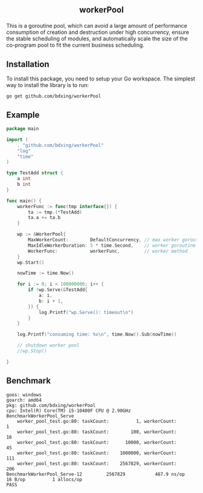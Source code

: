 ## <p align="center">workerPool</p>
This is a goroutine pool, which can avoid a large amount of performance consumption of creation and destruction under high concurrency, ensure the stable scheduling of modules, and automatically scale the size of the co-program pool to fit the current business scheduling.

## Installation

To install this package, you need to setup your Go workspace.  The simplest way to install the library is to run:

```
go get github.com/bdxing/workerPool
```

## Example 

```go
package main

import (
	. "github.com/bdxing/workerPool"
	"log"
	"time"
)

type TestAdd struct {
	a int
	b int
}

func main() {
	workerFunc := func(tmp interface{}) {
		ta := tmp.(*TestAdd)
		ta.a += ta.b
	}

	wp := &WorkerPool{
		MaxWorkerCount:        DefaultConcurrency, // max worker goroutine number, Hot add
		MaxIdleWorkerDuration: 5 * time.Second,    // worker goroutine max Idle Worker Duration
		WorkerFunc:            workerFunc,         // worker method
	}
	wp.Start()

	nowTime := time.Now()

	for i := 0; i < 100000000; i++ {
		if !wp.Serve(&TestAdd{
			a: i,
			b: i + 1,
		}) {
			log.Printf("wp.Serve(): timeout\n")
		}
	}

	log.Printf("consuming time: %v\n", time.Now().Sub(nowTime))

	// shutdown worker pool
	//wp.Stop()

}
```

## Benchmark

```text
goos: windows
goarch: amd64
pkg: github.com/bdxing/workerPool
cpu: Intel(R) Core(TM) i5-10400F CPU @ 2.90GHz
BenchmarkWorkerPool_Serve
    worker_pool_test.go:80: taskCount:          1, workerCount:          1
    worker_pool_test.go:80: taskCount:        100, workerCount:         16
    worker_pool_test.go:80: taskCount:      10000, workerCount:         45
    worker_pool_test.go:80: taskCount:    1000000, workerCount:        111
    worker_pool_test.go:80: taskCount:    2567829, workerCount:        206
BenchmarkWorkerPool_Serve-12    	 2567829	       467.9 ns/op	      16 B/op	       1 allocs/op
PASS
```
